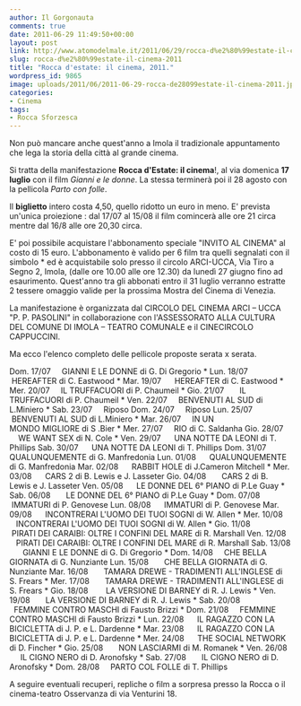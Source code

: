 ```yaml
---
author: Il Gorgonauta
comments: true
date: 2011-06-29 11:49:50+00:00
layout: post
link: http://www.atomodelmale.it/2011/06/29/rocca-d%e2%80%99estate-il-cinema-2011/
slug: rocca-d%e2%80%99estate-il-cinema-2011
title: "Rocca d'estate: il cinema, 2011."
wordpress_id: 9865
image: uploads/2011/06/2011-06-29-rocca-de28099estate-il-cinema-2011.jpg
categories:
- Cinema
tags:
- Rocca Sforzesca
---
```



Non può mancare anche quest'anno a Imola il tradizionale appuntamento che lega la storia della città al grande cinema.

Si tratta della manifestazione **Rocca d'Estate: il cinema**!, al via domenica **17 luglio** con il film _Gianni e le donne_. La stessa terminerà poi il 28 agosto con la pellicola _Parto con folle_.

Il **biglietto** intero costa 4,50, quello ridotto un euro in meno. E' prevista un'unica proiezione : dal 17/07 al 15/08 il film comincerà alle ore 21 circa mentre dal 16/8 alle ore 20,30 circa.

E' poi possibile acquistare l'abbonamento speciale "INVITO AL CINEMA" al costo di 15 euro. L'abbonamento è valido per 6 film tra quelli segnalati con il simbolo * ed è acquistabile solo presso il circolo ARCI-UCCA, Via Tiro a Segno 2, Imola, (dalle ore 10.00 alle ore 12.30) da lunedì 27 giugno fino ad esaurimento. Quest'anno tra gli abbonati entro il 31 luglio verranno estratte 2 tessere omaggio valide per la prossima Mostra del Cinema di Venezia.

La manifestazione è organizzata dal CIRCOLO DEL CINEMA ARCI – UCCA "P. P. PASOLINI" in collaborazione con l'ASSESSORATO ALLA CULTURA DEL COMUNE DI IMOLA – TEATRO COMUNALE e il CINECIRCOLO CAPPUCCINI.

Ma ecco l'elenco completo delle pellicole proposte serata x serata.

Dom. 17/07     GIANNI E LE DONNE di G. Di Gregorio *
Lun. 18/07      HEREAFTER di C. Eastwood *
Mar. 19/07      HEREAFTER di C. Eastwood *
Mer. 20/07     IL TRUFFACUORI di P. Chaumeil *
Gio. 21/07       IL TRUFFACUORI di P. Chaumeil *
Ven. 22/07     BENVENUTI AL SUD di L.Miniero *
Sab. 23/07     Riposo
Dom. 24/07     Riposo
Lun. 25/07      BENVENUTI AL SUD di L.Miniero *
Mar. 26/07     IN UN MONDO MIGLIORE di S .Bier *
Mer. 27/07     RIO di C. Saldanha
Gio. 28/07       WE WANT SEX di N. Cole *
Ven. 29/07      UNA NOTTE DA LEONI di T. Phillips
Sab. 30/07      UNA NOTTE DA LEONI di T. Phillips
Dom. 31/07     QUALUNQUEMENTE di G. Manfredonia
Lun. 01/08      QUALUNQUEMENTE di G. Manfredonia
Mar. 02/08      RABBIT HOLE di J.Cameron Mitchell *
Mer. 03/08      CARS 2 di B. Lewis e J. Lasseter
Gio. 04/08       CARS 2 di B. Lewis e J. Lasseter
Ven. 05/08      LE DONNE DEL 6° PIANO di P.Le Guay *
Sab. 06/08       LE DONNE DEL 6° PIANO di P.Le Guay *
Dom. 07/08    IMMATURI di P. Genovese
Lun. 08/08      IMMATURI di P. Genovese
Mar. 09/08      INCONTRERAI L'UOMO DEI TUOI SOGNI di W. Allen *
Mer. 10/08      INCONTRERAI L'UOMO DEI TUOI SOGNI di W. Allen *
Gio. 11/08        PIRATI DEI CARAIBI: OLTRE I CONFINI DEL MARE di R. Marshall
Ven. 12/08      PIRATI DEI CARAIBI: OLTRE I CONFINI DEL MARE di R. Marshall
Sab. 13/08       GIANNI E LE DONNE di G. Di Gregorio *
Dom. 14/08     CHE BELLA GIORNATA di G. Nunziante
Lun. 15/08       CHE BELLA GIORNATA di G. Nunziante
Mar. 16/08       TAMARA DREWE - TRADIMENTI ALL'INGLESE di S. Frears *
Mer. 17/08       TAMARA DREWE - TRADIMENTI ALL'INGLESE di S. Frears *
Gio. 18/08        LA VERSIONE DI BARNEY di R. J. Lewis *
Ven. 19/08       LA VERSIONE DI BARNEY di R. J. Lewis *
Sab. 20/08       FEMMINE CONTRO MASCHI di Fausto Brizzi *
Dom. 21/08     FEMMINE CONTRO MASCHI di Fausto Brizzi *
Lun. 22/08      IL RAGAZZO CON LA BICICLETTA di J. P. e L. Dardenne *
Mar. 23/08      IL RAGAZZO CON LA BICICLETTA di J. P. e L. Dardenne *
Mer. 24/08      THE SOCIAL NETWORK di D. Fincher *
Gio. 25/08       NON LASCIARMI di M. Romanek *
Ven. 26/08      IL CIGNO NERO di D. Aronofsky *
Sab. 27/08       IL CIGNO NERO di D. Aronofsky *
Dom. 28/08     PARTO COL FOLLE di T. Phillips

A seguire eventuali recuperi, repliche o film a sorpresa presso la Rocca o il cinema-teatro Osservanza di via Venturini 18.
